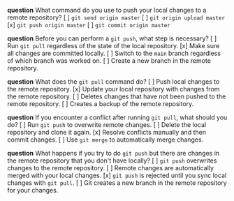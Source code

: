 **question** What command do you use to push your local changes to a remote repository?
[ ] `git send origin master`
[ ] `git origin upload master`
[x] `git push origin master`
[ ] `git commit origin master`

**question** Before you can perform a `git push`, what step is necessary?
[ ] Run `git pull` regardless of the state of the local repository.
[x] Make sure all changes are committed locally.
[ ] Switch to the `main` branch regardless of which branch was worked on.
[ ] Create a new branch in the remote repository.

**question** What does the `git pull` command do?
[ ] Push local changes to the remote repository.
[x] Update your local repository with changes from the remote repository.
[ ] Deletes changes that have not been pushed to the remote repository.
[ ] Creates a backup of the remote repository.

**question** If you encounter a conflict after running `git pull`, what should you do?
[ ] Run `git push` to overwrite remote changes.
[ ] Delete the local repository and clone it again.
[x] Resolve conflicts manually and then commit changes.
[ ] Use `git merge` to automatically merge changes.

**question** What happens if you try to do `git push` but there are changes in the remote repository that you don't have locally?
[ ] `git push` overwrites changes to the remote repository.
[ ] Remote changes are automatically merged with your local changes.
[x] `git push` is rejected until you sync local changes with `git pull`.
[ ] Git creates a new branch in the remote repository for your changes.